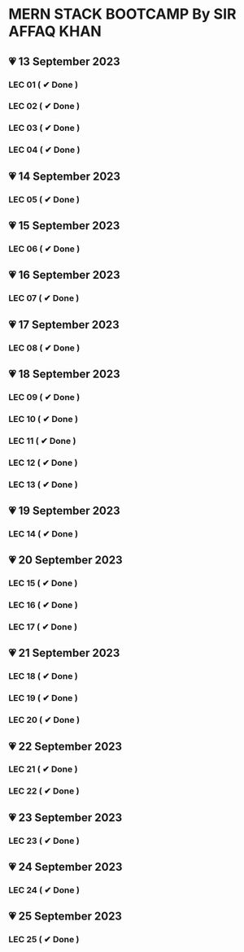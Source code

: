# MERN STACK BOOTCAMP By SIR AFFAQ KHAN

## 💗 13 September 2023

### LEC 01 ( ✔ Done )

### LEC 02 ( ✔ Done )

### LEC 03 ( ✔ Done )

### LEC 04 ( ✔ Done )

## 💗 14 September 2023

### LEC 05 ( ✔ Done )

## 💗 15 September 2023

### LEC 06 ( ✔ Done )

## 💗 16 September 2023

### LEC 07 ( ✔ Done )

## 💗 17 September 2023

### LEC 08 ( ✔ Done )

## 💗 18 September 2023

### LEC 09 ( ✔ Done )

### LEC 10 ( ✔ Done )

### LEC 11 ( ✔ Done )

### LEC 12 ( ✔ Done )

### LEC 13 ( ✔ Done )

## 💗 19 September 2023

### LEC 14 ( ✔ Done )

## 💗 20 September 2023

### LEC 15 ( ✔ Done )

### LEC 16 ( ✔ Done )

### LEC 17 ( ✔ Done )

## 💗 21 September 2023

### LEC 18 ( ✔ Done )

### LEC 19 ( ✔ Done )

### LEC 20 ( ✔ Done )

## 💗 22 September 2023

### LEC 21 ( ✔ Done )

### LEC 22 ( ✔ Done )

## 💗 23 September 2023

### LEC 23 ( ✔ Done )

## 💗 24 September 2023

### LEC 24 ( ✔ Done )

## 💗 25 September 2023

### LEC 25 ( ✔ Done )
